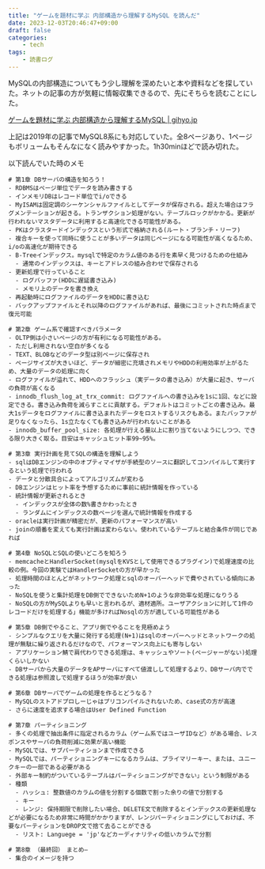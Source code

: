 ```yaml
---
title: "ゲームを題材に学ぶ 内部構造から理解するMySQL を読んだ"
date: 2023-12-03T20:46:47+09:00
draft: false
categories:
    - tech
tags:
    - 読書ログ
---
```



MySQLの内部構造についてもう少し理解を深めたいと本や資料などを探していた。ネットの記事の方が気軽に情報収集できるので、先にそちらを読むことにした。

[ゲームを題材に学ぶ 内部構造から理解するMySQL | gihyo.jp](https://gihyo.jp/list/group/%E3%82%B2%E3%83%BC%E3%83%A0%E3%82%92%E9%A1%8C%E6%9D%90%E3%81%AB%E5%AD%A6%E3%81%B6-%E5%86%85%E9%83%A8%E6%A7%8B%E9%80%A0%E3%81%8B%E3%82%89%E7%90%86%E8%A7%A3%E3%81%99%E3%82%8BMySQL)

上記は2019年の記事でMySQL8系にも対応していた。全8ページあり、1ページもボリュームもそんなになく読みやすかった。1h30minほどで読み切れた。

以下読んでいた時のメモ

```
# 第1章 DBサーバの構造を知ろう！
- RDBMSはページ単位でデータを読み書きする
- インメモリDBはレコード単位でi/oできる
- MyISAMは固定調のシーケンシャルファイルとしてデータが保存される。超えた場合はフラグメンテーションが起きる。トランザクション処理がない。テーブルロックがかかる。更新が行われないマスタデータに利用すると高速化できる可能性がある。
- PKはクラスタードインデックスという形式で格納される(ルート・ブランチ・リーフ)
- 複合キーを使って同時に使うことが多いデータは同じページになる可能性が高くなるため、i/oの高速化が期待できる
- B-Treeインデックス。mysqlで特定のカラム値のある行を素早く見つけるための仕組み
  - 通常のインデックスは、キーとアドレスの組み合わせで保存される
- 更新処理で行っていること
  - ログバッファ(HDDに遅延書き込み)
  - メモリ上のデータを書き換え
- 再起動時にログファイルのデータをHDDに書き込む
- バックアップファイルとそれ以降のログファイルがあれば、最後にコミットされた時点まで復元可能

# 第2章 ゲーム系で確認すべきパラメータ
- OLTP側は小さいページの方が有利になる可能性がある。
- ただし利用されない空白が多くなる
- TEXT、BLOBなどのデータ型は別ページに保存され
- ページサイズが大きいほど、データが細密に充填されメモリやHDDの利用効率が上がるため、大量のデータの処理に向く
- ログファイルが溢れて、HDDへのフラッシュ（実データの書き込み）が大量に起き、サーバの負荷が高くなる
- innodb_flush_log_at_trx_commit: ログファイルへの書き込みを1sに1回、などに設定できる。書き込み負荷を減らすことに貢献する。デフォルトはコミットごとの書き込み。最大1sデータをログファイルに書き込まれたデータをロストするリスクもある。またバッファが足りなくなったら、1s立たなくても書き込みが行われないことがある
- innodb_buffer_pool_size: 各処理が行える量以上に割り当てないようにしつつ、できる限り大きく取る。目安はキャッシュヒット率99~95%。

# 第3章 実行計画を見てSQLの構造を理解しよう
- sqlはDBエンジンの中のオプティマイザが手続型のソースに翻訳してコンパイルして実行するという処理で行われる
- データと分散具合によってアルゴリズムが変わる
- DBエンジンはヒット率を予想するために事前に統計情報を作っている
- 統計情報が更新されるとき
  - インデックスが全体の数%書きかわったとき
  - ランダムにインデックスの数ページを選んで統計情報を作成する
- oracleは実行計画が精密だが、更新のパフォーマンスが高い
- joinの順番を変えても実行計画は変わらない。使われているテーブルと結合条件が同じであれば

# 第4章 NoSQLとSQLの使いどころを知ろう
- memcacheとHandlerSocket(mysqlをKVSとして使用できるプラグイン)で処理速度の比較の例。今回の実験ではHandlerSocketの方が早かった
- 処理時間のほとんどがネットワーク処理とsqlのオーバーヘッドで費やされている傾向にあった
- NoSQLを使うと集計処理をDB側でできないためN+1のような非効率な処理になりうる
- NoSQLの方がMySQLよりも早いと言われるが、適材適所。ユーザアクションに対して1件のレコードだけを処理する」機能が多ければNosqlの方が適している可能性がある

# 第5章 DB側でやること、アプリ側でやることを見極めよう
- シンプルなクエリを大量に発行する処理(N+1)はsqlのオーバーヘッドとネットワークの処理が無駄に繰り返されるだけなので、パフォーマンス向上にも寄与しない
- アプリケーション鯖で肩代わりできる処理は、キャッシュやソート(ページャーがない)処理くらいしかない
- DBサーバから大量のデータをAPサーバにすべて値渡しして処理するより、DBサーバ内でできる処理は参照渡しで処理するほうが効率が良い

# 第6章 DBサーバでゲームの処理を作るとどうなる？
- MySQLのストアドプロしーじゃはプリコンパイルされないため、case式の方が高速
- さらに速度を追求する場合はUser Defined Function

# 第7章 パーティショニング
- 多くの処理で抽出条件に指定されるカラム（ゲーム系ではユーザIDなど）がある場合、レスポンスやサーバの負荷削減に効果が高い機能
- MySQLでは、サブパーティションまで作成できる
- MySQLでは、パーティショニングキーになるカラムは、プライマリーキー、または、ユニークキーの一部である必要がある
- 外部キー制約がついているテーブルはパーティショニングができない」という制限がある
- 種類
  - ハッシュ: 整数値のカラムの値を分割する個数で割った余りの値で分割する
  - キー
  - レンジ: 保持期限で削除したい場合、DELETE文で削除するとインデックスの更新処理などが必要になるため非常に時間がかかりますが、レンジパーティショニングにしておけば、不要なパーティションをDROP文で捨て去ることができる
  - リスト: Languege = 'jp'などカーディナリティの低いカラムで分割

# 第8章 （最終回）　まとめ―
- 集合のイメージを持つ
```
